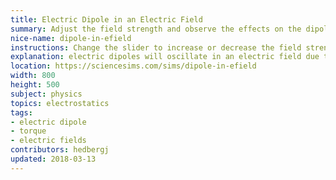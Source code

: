 ```yaml
---
title: Electric Dipole in an Electric Field
summary: Adjust the field strength and observe the effects on the dipole
nice-name: dipole-in-efield
instructions: Change the slider to increase or decrease the field strength. Click in the field region to add a dipole.
explanation: electric dipoles will oscillate in an electric field due to the torque acting.
location: https://sciencesims.com/sims/dipole-in-efield
width: 800
height: 500
subject: physics
topics: electrostatics
tags:
- electric dipole
- torque
- electric fields
contributors: hedbergj
updated: 2018-03-13
---
```

